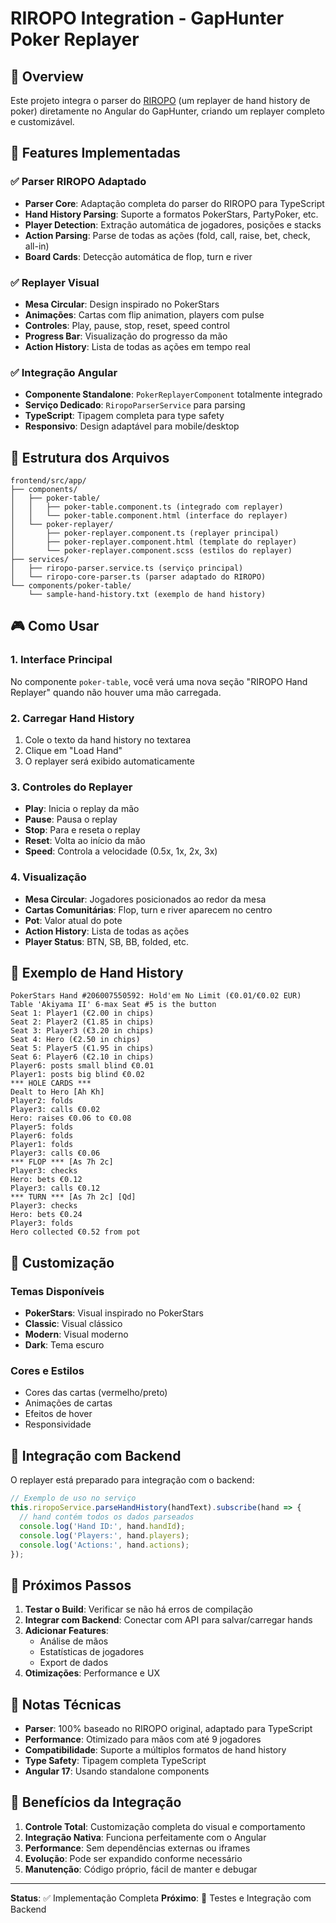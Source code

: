 # RIROPO Integration - GapHunter Poker Replayer

## 🎯 Overview

Este projeto integra o parser do [RIROPO](https://github.com/vikcch/riropo) (um replayer de hand history de poker) diretamente no Angular do GapHunter, criando um replayer completo e customizável.

## 🚀 Features Implementadas

### ✅ Parser RIROPO Adaptado
- **Parser Core**: Adaptação completa do parser do RIROPO para TypeScript
- **Hand History Parsing**: Suporte a formatos PokerStars, PartyPoker, etc.
- **Player Detection**: Extração automática de jogadores, posições e stacks
- **Action Parsing**: Parse de todas as ações (fold, call, raise, bet, check, all-in)
- **Board Cards**: Detecção automática de flop, turn e river

### ✅ Replayer Visual
- **Mesa Circular**: Design inspirado no PokerStars
- **Animações**: Cartas com flip animation, players com pulse
- **Controles**: Play, pause, stop, reset, speed control
- **Progress Bar**: Visualização do progresso da mão
- **Action History**: Lista de todas as ações em tempo real

### ✅ Integração Angular
- **Componente Standalone**: `PokerReplayerComponent` totalmente integrado
- **Serviço Dedicado**: `RiropoParserService` para parsing
- **TypeScript**: Tipagem completa para type safety
- **Responsivo**: Design adaptável para mobile/desktop

## 📁 Estrutura dos Arquivos

```
frontend/src/app/
├── components/
│   ├── poker-table/
│   │   ├── poker-table.component.ts (integrado com replayer)
│   │   └── poker-table.component.html (interface do replayer)
│   └── poker-replayer/
│       ├── poker-replayer.component.ts (replayer principal)
│       ├── poker-replayer.component.html (template do replayer)
│       └── poker-replayer.component.scss (estilos do replayer)
├── services/
│   ├── riropo-parser.service.ts (serviço principal)
│   └── riropo-core-parser.ts (parser adaptado do RIROPO)
└── components/poker-table/
    └── sample-hand-history.txt (exemplo de hand history)
```

## 🎮 Como Usar

### 1. Interface Principal
No componente `poker-table`, você verá uma nova seção "RIROPO Hand Replayer" quando não houver uma mão carregada.

### 2. Carregar Hand History
1. Cole o texto da hand history no textarea
2. Clique em "Load Hand"
3. O replayer será exibido automaticamente

### 3. Controles do Replayer
- **Play**: Inicia o replay da mão
- **Pause**: Pausa o replay
- **Stop**: Para e reseta o replay
- **Reset**: Volta ao início da mão
- **Speed**: Controla a velocidade (0.5x, 1x, 2x, 3x)

### 4. Visualização
- **Mesa Circular**: Jogadores posicionados ao redor da mesa
- **Cartas Comunitárias**: Flop, turn e river aparecem no centro
- **Pot**: Valor atual do pote
- **Action History**: Lista de todas as ações
- **Player Status**: BTN, SB, BB, folded, etc.

## 🔧 Exemplo de Hand History

```text
PokerStars Hand #206007550592: Hold'em No Limit (€0.01/€0.02 EUR)
Table 'Akiyama II' 6-max Seat #5 is the button
Seat 1: Player1 (€2.00 in chips)
Seat 2: Player2 (€1.85 in chips)
Seat 3: Player3 (€3.20 in chips)
Seat 4: Hero (€2.50 in chips)
Seat 5: Player5 (€1.95 in chips)
Seat 6: Player6 (€2.10 in chips)
Player6: posts small blind €0.01
Player1: posts big blind €0.02
*** HOLE CARDS ***
Dealt to Hero [Ah Kh]
Player2: folds
Player3: calls €0.02
Hero: raises €0.06 to €0.08
Player5: folds
Player6: folds
Player1: folds
Player3: calls €0.06
*** FLOP *** [As 7h 2c]
Player3: checks
Hero: bets €0.12
Player3: calls €0.12
*** TURN *** [As 7h 2c] [Qd]
Player3: checks
Hero: bets €0.24
Player3: folds
Hero collected €0.52 from pot
```

## 🎨 Customização

### Temas Disponíveis
- **PokerStars**: Visual inspirado no PokerStars
- **Classic**: Visual clássico
- **Modern**: Visual moderno
- **Dark**: Tema escuro

### Cores e Estilos
- Cores das cartas (vermelho/preto)
- Animações de cartas
- Efeitos de hover
- Responsividade

## 🔌 Integração com Backend

O replayer está preparado para integração com o backend:

```typescript
// Exemplo de uso no serviço
this.riropoService.parseHandHistory(handText).subscribe(hand => {
  // hand contém todos os dados parseados
  console.log('Hand ID:', hand.handId);
  console.log('Players:', hand.players);
  console.log('Actions:', hand.actions);
});
```

## 🚀 Próximos Passos

1. **Testar o Build**: Verificar se não há erros de compilação
2. **Integrar com Backend**: Conectar com API para salvar/carregar hands
3. **Adicionar Features**: 
   - Análise de mãos
   - Estatísticas de jogadores
   - Export de dados
4. **Otimizações**: Performance e UX

## 📝 Notas Técnicas

- **Parser**: 100% baseado no RIROPO original, adaptado para TypeScript
- **Performance**: Otimizado para mãos com até 9 jogadores
- **Compatibilidade**: Suporte a múltiplos formatos de hand history
- **Type Safety**: Tipagem completa TypeScript
- **Angular 17**: Usando standalone components

## 🎯 Benefícios da Integração

1. **Controle Total**: Customização completa do visual e comportamento
2. **Integração Nativa**: Funciona perfeitamente com o Angular
3. **Performance**: Sem dependências externas ou iframes
4. **Evolução**: Pode ser expandido conforme necessário
5. **Manutenção**: Código próprio, fácil de manter e debugar

---

**Status**: ✅ Implementação Completa
**Próximo**: 🧪 Testes e Integração com Backend 